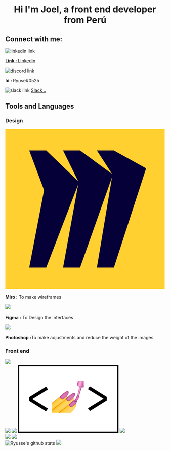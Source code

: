 <link rel="preconnect" href="https://fonts.googleapis.com">
<link rel="preconnect" href="https://fonts.gstatic.com" crossorigin>
<link href="https://fonts.googleapis.com/css2?family=Dosis:wght@400;600;700&display=swap" rel="stylesheet">
<link rel="stylesheet" href="https://cdn.jsdelivr.net/gh/devicons/devicon@v2.14.0/devicon.min.css">

<link rel="stylesheet" href="styles.css">


<div class="content">

<div class="hero">
<h1 align="center" class="margin">Hi I'm Joel, a front end developer from Perú </h1>
</div>


<h2>Connect with me:</h2>

<div class="container margin">

  <div class="card">
    <img class="card__image" src="https://cdn.jsdelivr.net/gh/devicons/devicon/icons/linkedin/linkedin-original.svg" alt="linkedin link"/>
    <a class="card__link" href="https://linkedin.com/in/joel-angel-ocaño-ore-9a52b5202" target="blank"><p><strong>Link : </strong>Linkedin</p></a>
  </div>

  <div class="card">
    <img class="card__image discord" src="https://raw.githubusercontent.com/rahuldkjain/github-profile-readme-generator/master/src/images/icons/Social/discord.svg" alt="discord link"/>
    <p><strong>Id : </strong>Ryuse#0525</p>
  </div>

  <div class="card">
    <img class="card__image" src="https://cdn.jsdelivr.net/gh/devicons/devicon/icons/slack/slack-original.svg" alt="slack link"/>
    <a class="card__link" href="#" target="blank">Slack ..</a>
  </div>

</div>

<h2>Tools and Languages</h2>

<h3> Design</h3>

<div class="container margin">

  <div class="card">
    <svg class="card__image img-size" xmlns="http://www.w3.org/2000/svg" viewBox="0 0 48 48" ><path d="M0 0h48v48H0z" fill="#ffd02f"/><path d="M32.708 6.4h-5.124l4.549 7.05-9.617-7.05h-5.124l4.549 9.238L12.324 6.4H7.2l4.474 11.926L7.2 41.6h5.124l9.617-24.955L17.392 41.6h5.124l9.617-27.142-4.549 27.142h5.124L42.4 11.785z" fill="#050038"/></svg>
    <p><strong>Miro :</strong> To make wireframes</p>
  </div>

  <div class="card">
    <img class="card__image" src="https://cdn.jsdelivr.net/gh/devicons/devicon/icons/figma/figma-original.svg" />
    <p><strong>Figma :</strong> To Design the interfaces</p>
  </div>

  <div class="card">
   <img class="card__image" src="https://cdn.jsdelivr.net/gh/devicons/devicon/icons/photoshop/photoshop-line.svg" />
    <p><strong>Photoshop :</strong>To make adjustments and reduce the weight of the images.</p>
  </div>

</div>

<h3>Front end</h3>

<div class="container margin">

  <div class="card">
    <img class="card__image" src="https://cdn.jsdelivr.net/gh/devicons/devicon/icons/html5/html5-plain.svg" />
   </div>

  <div class="card">
    <img class="card__image" src="https://cdn.jsdelivr.net/gh/devicons/devicon/icons/css3/css3-plain.svg" />
    <img class="card__image"  src="https://cdn.jsdelivr.net/gh/devicons/devicon/icons/sass/sass-original.svg" />
    <img class="card__image img-size" src="./images/styled-components-icon.png">
    <img  class="card__image" src="https://cdn.jsdelivr.net/gh/devicons/devicon/icons/bootstrap/bootstrap-original.svg" />
  </div>

  <div class="card">
    <img class="card__image" src="https://cdn.jsdelivr.net/gh/devicons/devicon/icons/javascript/javascript-plain.svg" />
    <img class="card__image" src="https://cdn.jsdelivr.net/gh/devicons/devicon/icons/react/react-original.svg" />
  </div>
</div>

</div>

<div>
</div>


<div class="status-container margin">

  <img class="status-container__image" src="https://github-readme-stats.anuraghazra1.vercel.app/api?username=Ryusse&show_icons=true&include_all_commits=true&theme=gotham" alt="Ryusse's github stats" />
  <img class="status-container__image" src="https://github-readme-stats.anuraghazra1.vercel.app/api/top-langs/?username=Ryusse&layout=compact&theme=gotham" />

</div>
</div>